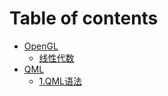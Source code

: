 # Table of contents

* [OpenGL](README.md)
  * [线性代数](opengl/xian-xing-dai-shu.md)
* [QML](qml/README.md)
  * [1.QML语法](qml/qml.md)
